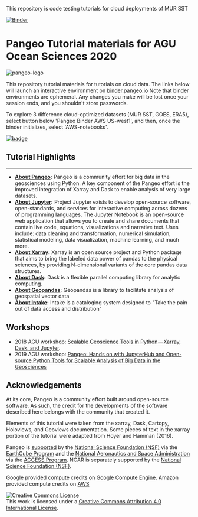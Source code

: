 This repository is code testing tutorials for cloud deployments of MUR SST

[![Binder](https://aws-uswest2-binder.pangeo.io/badge_logo.svg)](https://aws-uswest2-binder.pangeo.io/v2/gh/cgentemann/cloud_science/master)

# Pangeo Tutorial materials for AGU Ocean Sciences 2020

![pangeo-logo](https://aws1.discourse-cdn.com/standard14/uploads/pangeo/original/1X/657e3c5e0885ee4e5c2062c58f9aa094fa4b14a4.png)

This repository tutorial materials for tutorials on cloud data.  The links below will launch an interactive environment on [binder.pangeo.io](https://binder.pangeo.io/) Note that binder environments are ephemeral. Any changes you make will be lost once your session ends, and you shouldn't store passwords.

To explore 3 difference cloud-optimized datasets (MUR SST, GOES, ERA5), select button below 'Pangeo Binder AWS US-west1', and then, once the binder initializes, select 'AWS-notebooks'.

[![badge](https://img.shields.io/static/v1.svg?logo=Jupyter&label=Pangeo+Binder&message=AWS+us-west-2&color=orange)](https://aws-uswest2-binder.pangeo.io/v2/gh/pangeo-gallery/default-binder/master?urlpath=git-pull?repo=https://github.com/pangeo-gallery/osm2020tutorial%26amp%3Burlpath=lab/tree/osm2020tutorial)


## Tutorial Highlights

-----

- **[About Pangeo](https://pangeo.io/):** Pangeo is a community effort for big data in the geosciences using Python. A key component of the Pangeo effort is the improved integration of Xarray and Dask to enable analysis of very large datasets.
- **[About Jupyter](http://jupyter.org/):** Project Jupyter exists to develop open-source software, open-standards, and services for interactive computing across dozens of programming languages. The Jupyter Notebook is an open-source web application that allows you to create and share documents that contain live code, equations, visualizations and narrative text. Uses include: data cleaning and transformation, numerical simulation, statistical modeling, data visualization, machine learning, and much more.
- **[About Xarray](http://xarray.pydata.org/en/latest/index.html):** Xarray is an open source project and Python package that aims to bring the labeled data power of pandas to the physical sciences, by providing N-dimensional variants of the core pandas data structures.
- **[About Dask](http://dask.pydata.org/en/latest/index.html):** Dask is a flexible parallel computing library for analytic computing.
- **[About Geopandas](http://geopandas.org):** Geopandas is a library to facilitate analysis of geospatial vector data
- **[About Intake](https://intake.readthedocs.io/en/latest/index.html):** Intake is a cataloging system designed to "Take the pain out of data access and distribution"


## Workshops

* 2018 AGU workshop: [Scalable Geoscience Tools in Python — Xarray, Dask, and Jupyter](https://agu.confex.com/agu/fm18/meetingapp.cgi/Session/52170).
* 2019 AGU workshop: [Pangeo: Hands on with JupyterHub and Open-source Python Tools for Scalable Analysis of Big Data in the Geosciences](https://www.agu.org/Events/SCIWS12-Pangeo)

## Acknowledgements

At its core, Pangeo is a community effort built around open-source software. As such, the credit for the developments of the software described here belongs with the community that created it.

Elements of this tutorial were taken from the xarray, Dask, Cartopy, Holoviews, and Geoviews documentation. Some pieces of text in the xarray portion of the tutorial were adapted from Hoyer and Hamman (2016).

Pangeo is [supported](https://www.nsf.gov/awardsearch/showAward?AWD_ID=1740633&HistoricalAwards=false) by the [National Science Foundation (NSF)](https://www.nsf.gov/) via the [EarthCube Program](https://www.earthcube.org/) and the [National Aeronautics and Space Administration](https://www.nasa.gov/) via the [ACCESS Program](https://earthdata.nasa.gov/community/community-data-system-programs/access-projects).  NCAR is separately supported by the [National Science Foundation (NSF)](https://www.nsf.gov/).

Google provided compute credits on [Google Compute Engine](https://cloud.google.com/). Amazon provided compute credits on [AWS](https://aws.amazon.com)

<a rel="license" href="http://creativecommons.org/licenses/by/4.0/"><img alt="Creative Commons License" style="border-width:0" src="https://i.creativecommons.org/l/by/4.0/88x31.png" /></a><br />This work is licensed under a <a rel="license" href="http://creativecommons.org/licenses/by/4.0/">Creative Commons Attribution 4.0 International License</a>.


